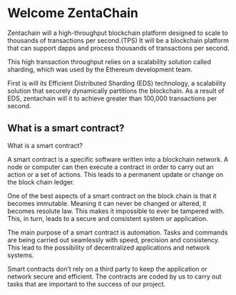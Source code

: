 # Welcome ZentaChain


Zentachain will a high-throughput blockchain platform designed to scale to thousands of transactions per second.(TPS)
It will be a blockchain platform that can support dapps and process thousands of transactions per second.


This high transaction throughput relies on a scalability solution called sharding,
which was used by the Ethereum development team.


First is will its Efficient Distributed Sharding (EDS) technology, a scalability solution that securely dynamically partitions
the blockchain. As a result of EDS, zentachain will it to achieve greater than 100,000 transactions per second.

## What is a smart contract?

What is a smart contract?

A smart contract is a specific software written into a blockchain network. A node or computer can then execute a contract in order to carry out an action or a set of actions. This leads to a permanent update or change on the block chain ledger. 

One of the best aspects of a smart contract on the block chain is that it becomes immutable. Meaning it can never be changed or altered, it becomes resolute law. This makes it impossible to ever be tampered with. This, in turn, leads to a secure and consistent system or application. 

The main purpose of a smart contract is automation. Tasks and commands are being carried out seamlessly with speed, precision and consistency.  This lead to the possibility of decentralized applications and network systems. 

Smart contracts don’t rely on a third party to keep the application or network secure and efficient. The contracts are coded by us to carry out tasks that are important to the success of our project.
